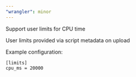 ```yaml
---
"wrangler": minor
---
```


Support user limits for CPU time

User limits provided via script metadata on upload

Example configuration:

```
[limits]
cpu_ms = 20000
```
